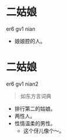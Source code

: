 # 二姑娘
er6 gv1 nian
- 娘娘腔的人。

# 二姑娘
er6 gv1 nian2
> 如东方言词典
- 排行第二的姑娘。
- 两性人。
- 性情温柔的男性。
  - 这个伢儿像个～。
